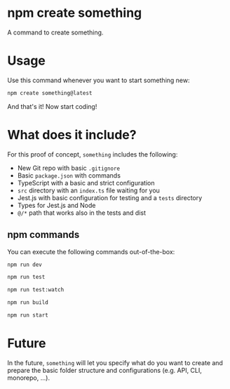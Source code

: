 # npm create something
A command to create something.

# Usage
Use this command whenever you want to start something new:

```sh
npm create something@latest
```

And that's it! Now start coding!

# What does it include?
For this proof of concept, `something` includes the following:
- New Git repo with basic `.gitignore`
- Basic `package.json` with commands
- TypeScript with a basic and strict configuration
- `src` directory with an `index.ts` file waiting for you
- Jest.js with basic configuration for testing and a `tests` directory
- Types for Jest.js and Node
- `@/*` path that works also in the tests and dist

## npm commands
You can execute the following commands out-of-the-box:

```sh
npm run dev

npm run test

npm run test:watch

npm run build

npm run start
```

# Future
In the future, `something` will let you specify what do you want to create and
prepare the basic folder structure and configurations (e.g. API, CLI, monorepo, ...).
